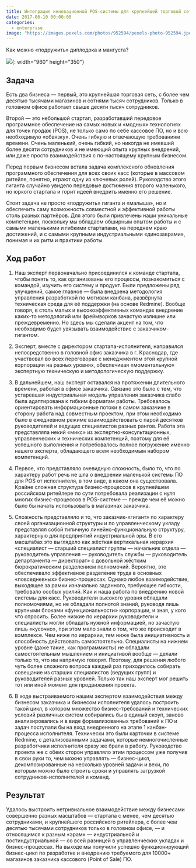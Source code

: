 ```yaml
---
title: Интеграция инновационной POS-системы для крупнейшей торговой сети
date: 2017-06-10 00:00:00
categories:
  - enterprise
image: "https://images.pexels.com/photos/952594/pexels-photo-952594.jpeg?auto=compress&cs=tinysrgb&w=600&h=450"
---
```


Как можно «подружить» диплодока и мангуста?

![](https://images.pexels.com/photos/952594/pexels-photo-952594.jpeg?auto=compress&cs=tinysrgb&w=960){: width="960" height="350"}

## Задача

Есть два бизнеса — первый, это крупнейшая торговая сеть, с более чем десятью тысячами магазинов и сотнями тысяч сотрудников. Только в головном офисе работает свыше десяти тысяч сотрудников. 

Второй — это небольшой стартап, разработавший передовое программное обеспечение на самых новых и «модных» технологиях для точек продаж (POS), не только само по себе кассовое ПО, но и всю необходимую «обвязку». Очень гибкую и отвечающую требованиям времени. Очень маленький, очень гибкий, но никогда не имевший более десяти сотрудников и не имеющий опыта крупных внедрений, или даже просто взаимодействия с по-настоящему крупным бизнесом.

Перед первым бизнесом встала задача комплексного обновления программного обеспечения для всех своих касс (которые в массовом ритейле, понятно, играют одну из ключевых ролей). Руководство этого гиганта случайно увидело передовые достижения второго маленького, но юркого стартапа и горит идеей внедрить именно его решение.

Стоит задача не просто «подружить» гиганта и «малыша», но и обеспечить саму возможность  совместной и эффективной работы столь разных партнёров. Для этого были привлечены наши уникальные компетенции, поскольку мы обладаем обширным опытом работы и с самыми маленькими и гибкими стартапами, на переднем краю достижений, и с самыми крупными индустриальными «динозаврами», понимая и их ритм и практики работы.

## Ход работ

1. Наш эксперт первоначально присоединился к команде стартапа, чтобы понять то, как организованы его процессы, познакомиться с командой, изучить его систему и продукт. Были предложены ряд улучшений, самое главное — была внедрена методология управления разработкой по мотивам канбана, развёрнута техническая среда для её поддержки (на основе Redmine). Вообще говоря, в столь малых и высокоэффективных командах внедрение каких-то методологий или фреймворков зачастую излишне или преждевременно. Но здесь мы сделали акцент на том, что необходимо будет увязывать взаимодействие с заказчиком-гигантом.

2. Эксперт, вместе с директором стартапа-исполнителя, направился непосредственно в головной офис заказчика в г. Краснодар, где участвовал во всех переговорах с менеджментом этой крупной корпорации на разных уровнях, обеспечивая «моментальную» экспертную техническую и методологическую поддержку.

3. В дальнейшем, наш эксперт оставался на протяжении длительного времени, работая в офисе заказчика. Связано это было с тем, что устаревшая индустриальная модель управления заказчика слабо была адаптирована к гибким форматам работы. Требовалось ориентировать информационные потоки в самом заказчике в сторону работа над совместным проектом, при этом необходимо было в ежедневном режиме взаимодействовать с парой десятков руководителей и ведущих специалистов разных рангов. Работа эта представляла некий «микс» из экспертно-консультационных, управленческих и технических компетенций, поэтому для её успешного выполнения и потребовалось полное погружение именно нашего эксперта, обладающего всем необходимым набором компетенций.

4. Первое, что представляло очевидную сложность, было то, что по характеру работ речь не шла о внедрении маленькой системы ПО для POS от исполнителя, в том виде, в каком она существовала. Крайне сложная структура бизнес-процессов в крупнейшем российском ритейлере по сути потребовала реализации с нуля многих бизнес-процессов в POS-системе — прежде чем её можно было бы начать использовать в магазинах заказчика.

5. Сложность представляло и то, что заказчик-«гигант» по характеру своей организационной структуры и по управленческому укладу представлял собой типичную линейно-функциональную структуру, характерную для предприятий индустриальной эры. В его масштабах это выглядело как жёсткая вертикальная иерархия «специалист — старший специалист группы — начальник  отдела — руководитель управления — руководитель службы — руководитель департамента — директорат» с довольной жёстким бюрократическим разделением полномочий. Вероятно, это обеспечивало эффективное разделение труда в основных «повседневных» бизнес-процессах. Однако любое взаимодействие, выходящее за рамки изначально заданного, требующее гибкости, требовало особых усилий. Как и наша работа по внедрению новой системы для касс. Руководители высокого уровня обладали полномочиями, но не обладали полнотой знаний, руководя лишь крупными блоками «функциональности» корпорации, и зная, у кого что спросить. Более низкие по иерархии руководители и специалисты могли обладать нужной информацией, но зачастую лишь «кусочно», при этом мало знали о том, что же происходит в комплексе. Чем ниже по иерархии, тем ниже была инициативность и способность действовать самостоятельно. Специалисты на нижнем уровне (даже такие, как программисты) не обладали самостоятельным мышлением и инициативой вообще — делали только то, что им напрямую говорят. Поэтому, для решения любого чуть более сложного вопроса каждый раз приходилось собирать совещание из старших специалистов (ведущих групп) и руководителей разных уровней. Только так наш эксперт мог решить тот или иной момент для продвижения проекта.

6.  В ходе выстраиваемого нашим экспертом взаимодействия между бизнесом заказчика и бизнесом исполнителя удалось построить такой цикл, в котором множество бизнес-требований и технических условий различных систем собирались бы в единый скоуп, заново анализировались и в виде формализованных требований к ПО и задач поступали бы на вход внедренного на этапе 1 канбан-процесса исполнителя. Технически это были карточки в системе Redmine, с детализованными задачами, которые немногочисленные разработчики исполнителя сразу же брали в работу. Руководство проекта же с обеих сторон управляло этим процессом уже получив в свои руки то, чем можно управлять — бизнес-цикл, декомпозированные на несколько уровней задачи и вехи, по которым можно было строить сроки и управлять загрузкой сотрудников-исполнителей и команд.

## Результат

Удалось выстроить нетривиальное взаимодействие между бизнесами совершенно разных масштабов — стартапа с менее, чем десятью сотрудниками, и крупнейшего российского ритейлера, с более чем десятью тысячами сотрудников только в головном офисе, — и относящимся к разным «эрам» — индустриальной и постиндустриальной — со всей разницей в управленческих укладах и бизнес-процессах. На выходе мы получили успешно функционирующий бизнес-цикл по разработке и внедрению требуемого для 10000+ магазинов заказчика кассового (Point of Sale) ПО.
